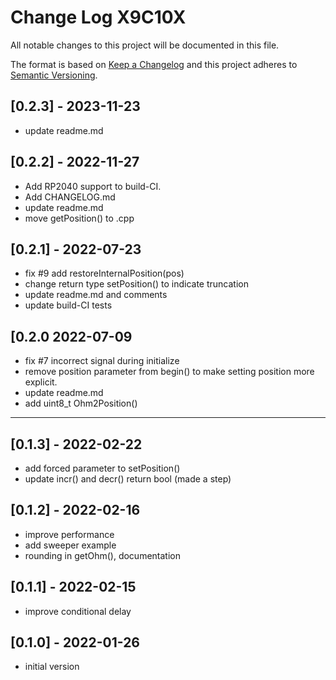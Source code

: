 # Change Log X9C10X

All notable changes to this project will be documented in this file.

The format is based on [Keep a Changelog](http://keepachangelog.com/)
and this project adheres to [Semantic Versioning](http://semver.org/).


## [0.2.3] - 2023-11-23
- update readme.md


## [0.2.2] - 2022-11-27
- Add RP2040 support to build-CI.
- Add CHANGELOG.md
- update readme.md
- move getPosition() to .cpp

## [0.2.1] - 2022-07-23
- fix #9 add restoreInternalPosition(pos)
- change return type setPosition() to indicate truncation
- update readme.md and comments
- update build-CI tests

## [0.2.0  2022-07-09
- fix #7 incorrect signal during initialize
- remove position parameter from begin() to make setting position more explicit.
- update readme.md
- add uint8_t Ohm2Position()

----

## [0.1.3] - 2022-02-22
- add forced parameter to setPosition()
- update incr() and decr() return bool (made a step)

## [0.1.2] - 2022-02-16
- improve performance
- add sweeper example
- rounding in getOhm(), documentation

## [0.1.1] - 2022-02-15
- improve conditional delay

## [0.1.0] - 2022-01-26
- initial version

